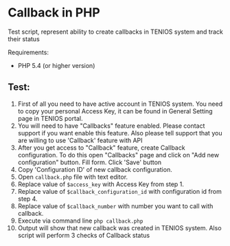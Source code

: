 # Callback in PHP

Test script, represent ability to create callbacks in TENIOS system and track their status

Requirements:
- PHP 5.4 (or higher version)

## Test:
1. First of all you need to have active account in TENIOS system. You need to copy your personal Access Key, it can be found in General Setting page in TENIOS portal.
2. You will need to have "Callbacks" feature enabled. Please contact support if you want enable this feature. Also please tell support that you are willing to use 'Callback' feature with API
3. After you get access to "Callback" feature, create Callback configuration. To do this open "Callbacks" page and click on "Add new configuration" button. Fill form. Click 'Save' button
4. Copy 'Configuration ID' of new callback configuration.
5. Open `callback.php` file with text editor.
6. Replace value of ``$access_key`` with Access Key from step 1.
7. Replace value of ``$callback_configuration_id`` with configuration id from step 4.
8. Replace value of ``$callback_number`` with number you want to call with callback.
9. Execute via command line ``php callback.php``
10. Output will show that new callback was created in TENIOS system. Also script will perform 3 checks of Callback status